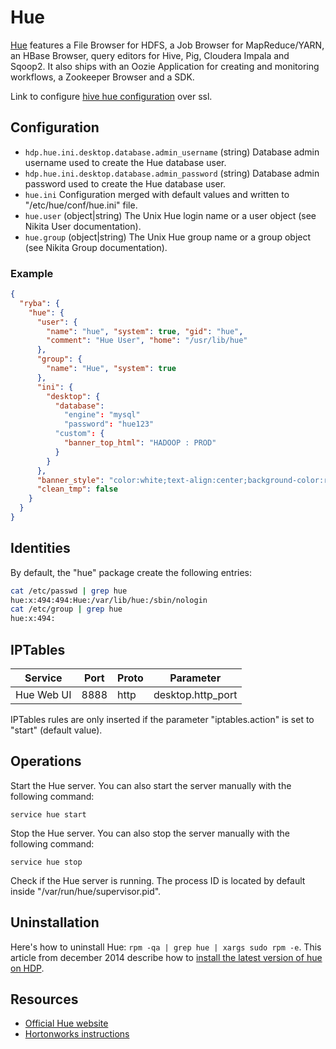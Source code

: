 
# Hue

[Hue](http://gethue.com) features a File Browser for HDFS, a Job Browser for MapReduce/YARN,
an HBase Browser, query editors for Hive, Pig, Cloudera Impala and Sqoop2.
It also ships with an Oozie Application for creating and monitoring workflows,
a Zookeeper Browser and a SDK.

Link to configure [hive hue configuration](http://www.cloudera.com/content/www/en-us/documentation/cdh/5-0-x/CDH5-Security-Guide/cdh5sg_hue_security.html) over ssl.

## Configuration

*   `hdp.hue.ini.desktop.database.admin_username` (string)
    Database admin username used to create the Hue database user.
*   `hdp.hue.ini.desktop.database.admin_password` (string)
    Database admin password used to create the Hue database user.
*   `hue.ini`
    Configuration merged with default values and written to "/etc/hue/conf/hue.ini" file.
*   `hue.user` (object|string)
    The Unix Hue login name or a user object (see Nikita User documentation).
*   `hue.group` (object|string)
    The Unix Hue group name or a group object (see Nikita Group documentation).

### Example

```json
{
  "ryba": {
    "hue": {
      "user": {
        "name": "hue", "system": true, "gid": "hue",
        "comment": "Hue User", "home": "/usr/lib/hue"
      },
      "group": {
        "name": "Hue", "system": true
      },
      "ini": {
        "desktop": {
          "database":
            "engine": "mysql"
            "password": "hue123"
          "custom": {
            "banner_top_html": "HADOOP : PROD"
          }
        }
      },
      "banner_style": "color:white;text-align:center;background-color:red;",
      "clean_tmp": false
    }
  }
}
```

## Identities

By default, the "hue" package create the following entries:

```bash
cat /etc/passwd | grep hue
hue:x:494:494:Hue:/var/lib/hue:/sbin/nologin
cat /etc/group | grep hue
hue:x:494:
```

## IPTables

| Service    | Port  | Proto | Parameter          |
|------------|-------|-------|--------------------|
| Hue Web UI | 8888  | http  | desktop.http_port  |

IPTables rules are only inserted if the parameter "iptables.action" is set to 
"start" (default value).

## Operations

Start the Hue server. You can also start the server manually with the following
command:

```
service hue start
```

Stop the Hue server. You can also stop the server manually with the following
command:

```
service hue stop
```

Check if the Hue server is running. The process ID is located by default
inside "/var/run/hue/supervisor.pid".


## Uninstallation

Here's how to uninstall Hue: `rpm -qa | grep hue | xargs sudo rpm -e`. This
article from december 2014 describe how to  [install the latest version of hue
on HDP](http://gethue.com/how-to-deploy-hue-on-hdp/).

## Resources

*   [Official Hue website](http://gethue.com)
*   [Hortonworks instructions](http://docs.hortonworks.com/HDPDocuments/HDP2/HDP-2.0.8.0/bk_installing_manually_book/content/rpm-chap-hue.html)
